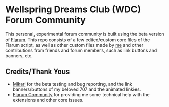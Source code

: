 # Wellspring Dreams Club (WDC) Forum Community
This personal, experimental forum community is built using the beta version of [Flarum](https://github.com/flarum). This repo consists of a few edited/custom core files of the Flarum script, as well as other custom files made by [me](http://lets-volt.in) and other contributions from friends and forum members, such as link buttons and banners, etc.

## Credits/Thank Yous
- [Mikari](http://azurelight.net) for the beta testing and bug reporting, and the link banners/buttons of my beloved 707 and the animated linkies.
- [Flarum Community](http://discuss.flarum.org) for providing me some technical help with the extensions and other core issues.
